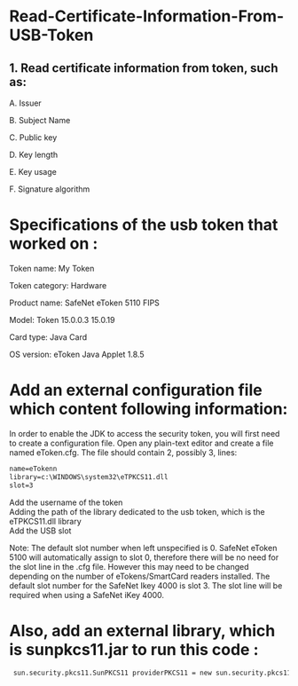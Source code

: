 # Read-Certificate-Information-From-USB-Token

## 1.	Read certificate information from token, such as:

A.	Issuer 

B.	Subject Name

C.	Public key

D.	Key length 

E.	Key usage

F.	Signature algorithm 


# Specifications of the usb token that worked on :

Token name: My Token

Token category: Hardware

Product name: SafeNet eToken 5110 FIPS

Model: Token 15.0.0.3 15.0.19

Card type: Java Card

OS version: eToken Java Applet 1.8.5


# Add an external configuration file which content following information:

In order to enable the JDK to access the security token, you will first need to create a configuration file. Open any plain-text editor and create a file named eToken.cfg. The file should contain 2, possibly 3, lines:
```xml
name=eTokenn 
library=c:\WINDOWS\system32\eTPKCS11.dll  
slot=3 
```

Add the username of the token <br>
Adding the path of the library dedicated to the usb token, which is the eTPKCS11.dll library <br>
Add the USB slot


Note: The default slot number when left unspecified is 0. SafeNet eToken 5100 will automatically assign to slot 0, therefore there will be no need for the slot line in the .cfg file. However this may need to be changed depending on the number of eTokens/SmartCard readers installed. The default slot number for the SafeNet Ikey 4000 is slot 3. The slot line will be required when using a SafeNet iKey 4000.


# Also, add an external library, which is sunpkcs11.jar to run this code :
```xml
 sun.security.pkcs11.SunPKCS11 providerPKCS11 = new sun.security.pkcs11.SunPKCS11(pkcs11Config);
```
